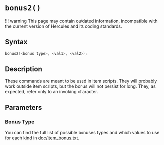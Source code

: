 # `bonus2()`

!!! warning
	This page may contain outdated information, incompatible with the current version of Hercules and its coding standards.

## Syntax

```c
bonus2(<bonus type>, <val1>, <val2>);
```

## Description

These commands are meant to be used in item scripts. They will probably work 
outside item scripts, but the bonus will not persist for long. They, as 
expected, refer only to an invoking character.

## Parameters

### Bonus Type

You can find the full list of possible bonuses types and which values to use for each kind in [doc/item_bonus.txt](https://github.com/HerculesWS/Hercules/blob/stable/doc/item_bonus.txt).
